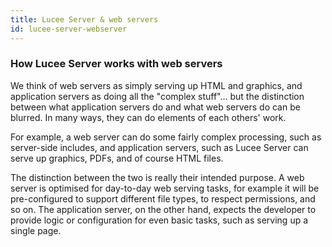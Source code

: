 ```yaml
---
title: Lucee Server & web servers
id: lucee-server-webserver
---
```


### How Lucee Server works with web servers ###

We think of web servers as simply serving up HTML and graphics, and application servers as doing all the "complex stuff"... but the distinction between what application servers do and what web servers do can be blurred. In many ways, they can do elements of each others' work.

For example, a web server can do some fairly complex processing, such as server-side includes, and application servers, such as Lucee Server can serve up graphics, PDFs, and of course HTML files.

The distinction between the two is really their intended purpose. A web server is optimised for day-to-day web serving tasks, for example it will be pre-configured to support different file types, to respect permissions, and so on. The application server, on the other hand, expects the developer to provide logic or configuration for even basic tasks, such as serving up a single page.
